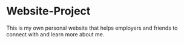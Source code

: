 # Website-Project
This is my own personal website that helps employers and friends to connect with and learn more about me.
